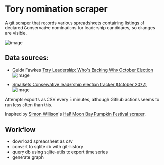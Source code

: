 # Tory nomination scraper

A [git scraper](https://simonwillison.net/2020/Oct/9/git-scraping/) that records various spreadsheets containing listings of declared Conservative nominations for leadership candidates, so changes are visible.

![image](https://github.com/tomviner/scrape-tory-nominations/blob/main/joint-time-series.png?raw=true)

## Data sources:
- Guido Fawkes [Tory Leadership: Who's Backing Who October Election](https://docs.google.com/spreadsheets/d/1PRufWhh2YAoxPUJEXeVaEOe7rcT1IINOXijeLI6o9Cc/htmlview)
    ![image](https://github.com/tomviner/scrape-tory-nominations/blob/main/gf-noms-time-series.png?raw=true)

- [Smarkets Conservative leadership election tracker (October 2022)](https://docs.google.com/spreadsheets/d/1t1MaeGTmOvmOOkUL8TDDJwqTTc-N1wmRxPeRe0k3yjM/htmlview)
    ![image](https://github.com/tomviner/scrape-tory-nominations/raw/main/smarkets-leaderboard-time-series.png?raw=true)

Attempts exports as CSV every 5 minutes, although Github actions seems to run less often than this.

Inspired by [Simon Willison](https://twitter.com/simonw/)'s [Half Moon Bay Pumpkin Festival scraper](https://github.com/simonw/scrape-hmb-traffic).

## Workflow
- download spreadsheet as csv
- convert to sqlite db with git-history
- query db using sqlite-utils to export time series
- generate graph
